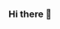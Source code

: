 ### Hi there 👋

<!--
**KarolC02/KarolC02** is a ✨ _special_ ✨ repository because its `README.md` (this file) appears on your GitHub profile.

Here are some ideas to get you started:

- 🔭 I’m currently working on a copy of "Desktop Tower Defence" game
- 🌱 I’m currently learning C++
- 🤔 I’m looking for help with SFML C++ libary
- 💬 Ask me about anything!
- 📫 How to reach me: karolcichor02@gmail.com or 01178825@pw.edu.pl
-->
